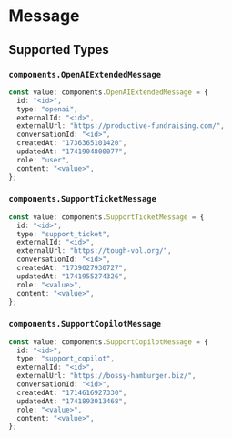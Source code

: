 # Message


## Supported Types

### `components.OpenAIExtendedMessage`

```typescript
const value: components.OpenAIExtendedMessage = {
  id: "<id>",
  type: "openai",
  externalId: "<id>",
  externalUrl: "https://productive-fundraising.com/",
  conversationId: "<id>",
  createdAt: "1736365101420",
  updatedAt: "1741904800077",
  role: "user",
  content: "<value>",
};
```

### `components.SupportTicketMessage`

```typescript
const value: components.SupportTicketMessage = {
  id: "<id>",
  type: "support_ticket",
  externalId: "<id>",
  externalUrl: "https://tough-vol.org/",
  conversationId: "<id>",
  createdAt: "1739027930727",
  updatedAt: "1741955274326",
  role: "<value>",
  content: "<value>",
};
```

### `components.SupportCopilotMessage`

```typescript
const value: components.SupportCopilotMessage = {
  id: "<id>",
  type: "support_copilot",
  externalId: "<id>",
  externalUrl: "https://bossy-hamburger.biz/",
  conversationId: "<id>",
  createdAt: "1714616927330",
  updatedAt: "1741893013468",
  role: "<value>",
  content: "<value>",
};
```


